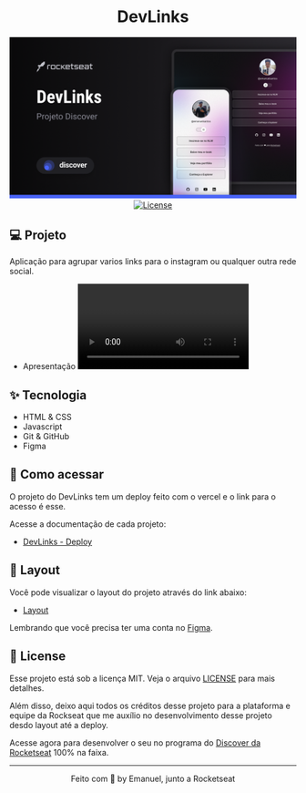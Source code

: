 <h1 align="center">DevLinks</h1>

<p align="center">
  <img src=".gitHub/profile.png" alt="NLW 10 - Copa" />
  <a href="LICENSE"><img  src="https://img.shields.io/static/v1?label=License&message=MIT&color=F7DD43&labelColor=202024" alt="License"></a>
</p>

## 💻 Projeto

Aplicação para agrupar varios links para o instagram ou qualquer outra rede social.

- Apresentação
<video autoplay=""  src=".gitHub/apresentacao-linktree.mp4"></video>

## ✨ Tecnologia

- HTML & CSS
- Javascript
- Git & GitHub
- Figma

## 🚀 Como acessar

O projeto do DevLinks tem um deploy feito com o vercel e o link para o acesso é esse.

Acesse a documentação de cada projeto:

- [DevLinks - Deploy](https://emanuel-linktree-instagram.vercel.app/)

## 🔖 Layout

Você pode visualizar o layout do projeto através do link abaixo:

- [Layout](https://www.figma.com/file/h7ZXBkeIsprX3ahL2DTz1X/DevLinks-%E2%80%A2-Projeto-Discover-(Community)?type=design&node-id=10-620&mode=design&t=JSd5cmf78aTLaOzL-0)

Lembrando que você precisa ter uma conta no [Figma](http://figma.com/).

## 📝 License

Esse projeto está sob a licença MIT. Veja o arquivo [LICENSE](LICENSE) para mais detalhes.

Além disso, deixo aqui todos os créditos desse projeto para a plataforma e equipe da Rockseat que me auxílio no desenvolvimento desse projeto desdo layout até a deploy.

Acesse agora para desenvolver o seu no programa do [Discover da Rocketseat](https://app.rocketseat.com.br/discover/course/devlinks/primeiros-passos-devlinks) 100% na faixa.

---

<p align="center">
  Feito com 💜 by Emanuel, junto a Rocketseat 
</p>
